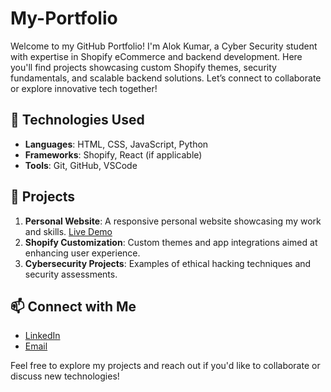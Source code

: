 # My-Portfolio
Welcome to my GitHub Portfolio! I'm Alok Kumar, a Cyber Security student with expertise in Shopify eCommerce and backend development. Here you'll find projects showcasing custom Shopify themes, security fundamentals, and scalable backend solutions. Let’s connect to collaborate or explore innovative tech together!

## 🚀 Technologies Used
- **Languages**: HTML, CSS, JavaScript, Python
- **Frameworks**: Shopify, React (if applicable)
- **Tools**: Git, GitHub, VSCode

## 🌟 Projects
1. **Personal Website**: A responsive personal website showcasing my work and skills. [Live Demo](https://kumaralok.com)
2. **Shopify Customization**: Custom themes and app integrations aimed at enhancing user experience.
3. **Cybersecurity Projects**: Examples of ethical hacking techniques and security assessments.

## 📫 Connect with Me
- [LinkedIn](https://www.linkedin.com/in/alok-kumar-706b6624a/)
- [Email](mailto:alokkumarlpu1@gmail.com)

Feel free to explore my projects and reach out if you'd like to collaborate or discuss new technologies!

